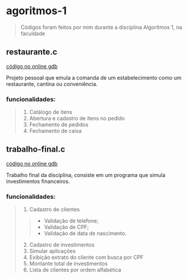 # agoritmos-1
> Códigos foram feitos por mim durante a disciplina Algoritmos 1, na faculdade

## restaurante.c

[código no online gdb](https://onlinegdb.com/tehdHjZwEG)

Projeto pessoal que emula a comanda de um estabelecimento como um restaurante, cantina ou conveniência.

### funcionalidades:

> 1. Catálogo de itens
> 2. Abertura e cadastro de itens no pedido
> 3. Fechamento de pedidos
> 4. Fechamento de caixa

## trabalho-final.c

[código no online gdb](https://onlinegdb.com/XE-bYuxAt)

Trabalho final da disciplina, consiste em um programa que simula investimentos financeiros.

### funcionalidades:

> 1. Cadastro de clientes
>> - Validação de telefone;
>> - Validação de CPF;
>> - Validação de data de nascimento.
> 2. Cadastro de investimentos
> 3. Simular aplicações
> 4. Exibição extrato do cliente com busca por CPF
> 5. Montante total de investimentos
> 6. Lista de clientes por ordem alfabética
